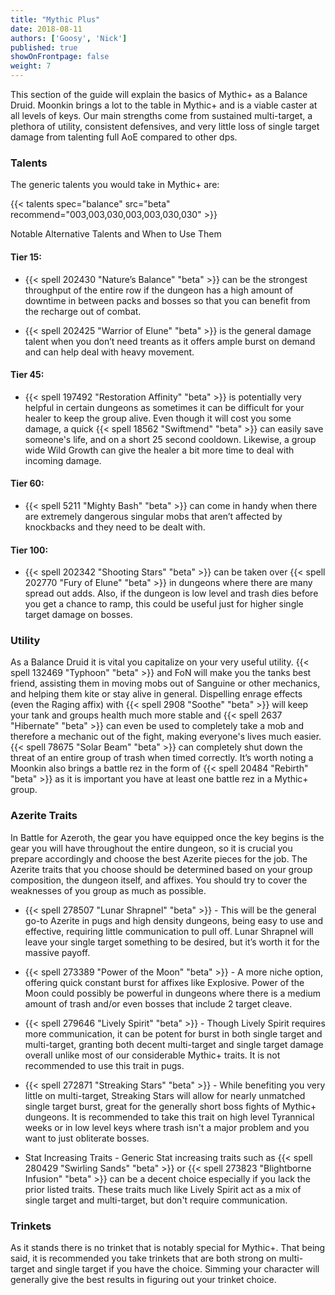 ```yaml
---
title: "Mythic Plus"
date: 2018-08-11
authors: ['Goosy', 'Nick']
published: true
showOnFrontpage: false
weight: 7
---
```


This section of the guide will explain the basics of Mythic+ as a Balance Druid. Moonkin brings a lot to the table in Mythic+ and is a viable caster at all levels of keys. Our main strengths come from sustained multi-target, a plethora of utility, consistent defensives, and very little loss of single target damage from talenting full AoE compared to other dps. 

### Talents 

The generic talents you would take in Mythic+ are: 

{{< talents spec="balance" src="beta" recommend="003,003,030,003,003,030,030" >}}

Notable Alternative Talents and When to Use Them

#### Tier 15: 

- {{< spell 202430 "Nature’s Balance" "beta" >}} can be the strongest throughput of the entire row if the dungeon has a high amount of downtime in between packs and bosses so that you can benefit from the recharge out of combat.

- {{< spell 202425 "Warrior of Elune" "beta" >}} is the general damage talent when you don’t need treants as it offers ample burst on demand and can help deal with heavy movement.

#### Tier 45:

- {{< spell 197492 "Restoration Affinity" "beta" >}} is potentially very helpful in certain dungeons as sometimes it can be difficult for your healer to keep the group alive. Even though it will cost you some damage, a quick {{< spell 18562 "Swiftmend" "beta" >}} can easily save someone's life, and on a short 25 second cooldown. Likewise, a group wide Wild Growth can give the healer a bit more time to deal with incoming damage.

#### Tier 60:

- {{< spell 5211 "Mighty Bash" "beta" >}} can come in handy when there are extremely dangerous singular mobs that aren’t affected by knockbacks and they need to be dealt with.

#### Tier 100: 

- {{< spell 202342 "Shooting Stars" "beta" >}} can be taken over {{< spell 202770 "Fury of Elune" "beta" >}} in dungeons where there are many spread out adds. Also, if the dungeon is low level and trash dies before you get a chance to ramp, this could be useful just for higher single target damage on bosses.

### Utility

As a Balance Druid it is vital you capitalize on your very useful utility. {{< spell 132469 "Typhoon" "beta" >}} and FoN will make you the tanks best friend, assisting them in moving mobs out of Sanguine or other mechanics, and helping them kite or stay alive in general. Dispelling enrage effects (even the Raging affix) with {{< spell 2908 "Soothe" "beta" >}} will keep your tank and groups health much more stable and {{< spell 2637 "Hibernate" "beta" >}} can even be used to completely take a mob and therefore a mechanic out of the fight, making everyone's lives much easier. {{< spell 78675 "Solar Beam" "beta" >}} can completely shut down the threat of an entire group of trash when timed correctly. It’s worth noting a Moonkin also brings a battle rez in the form of {{< spell 20484 "Rebirth" "beta" >}} as it is important you have at least one battle rez in a Mythic+ group.

### Azerite Traits

In Battle for Azeroth, the gear you have equipped once the key begins is the gear you will have throughout the entire dungeon, so it is crucial you prepare accordingly and choose the best Azerite pieces for the job. The Azerite traits that you choose should be determined based on your group composition, the dungeon itself, and affixes. You should try to cover the weaknesses of you group as much as possible.

- {{< spell 278507 "Lunar Shrapnel" "beta" >}} - This will be the general go-to Azerite in pugs and high density dungeons, being easy to use and effective, requiring little communication to pull off. Lunar Shrapnel will leave your single target something to be desired, but it’s worth it for the massive payoff.

- {{< spell 273389 "Power of the Moon" "beta" >}} - A more niche option, offering quick constant burst for affixes like Explosive. Power of the Moon could possibly be powerful in dungeons where there is a medium amount of trash and/or even bosses that include 2 target cleave.

- {{< spell 279646 "Lively Spirit" "beta" >}} - Though Lively Spirit requires more communication, it can be potent for burst in both single target and multi-target, granting both decent multi-target and single target damage overall unlike most of our considerable Mythic+ traits. It is not recommended to use this trait in pugs.

- {{< spell 272871 "Streaking Stars" "beta" >}} - While benefiting you very little on multi-target, Streaking Stars will allow for nearly unmatched single target burst, great for the generally short boss fights of Mythic+ dungeons. It is recommended to take this trait on high level Tyrannical weeks or in low level keys where trash isn't a major problem and you want to just obliterate bosses.

- Stat Increasing Traits - Generic Stat increasing traits such as {{< spell 280429 "Swirling Sands" "beta" >}} or {{< spell 273823 "Blightborne Infusion" "beta" >}} can be a decent choice especially if you lack the prior listed traits. These traits much like Lively Spirit act as a mix of single target and multi-target, but don't require communication.

### Trinkets

As it stands there is no trinket that is notably special for Mythic+. That being said, it is recommended you take trinkets that are both strong on multi-target and single target if you have the choice. Simming your character will generally give the best results in figuring out your trinket choice. 
